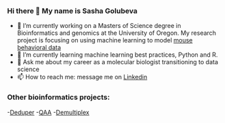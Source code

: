 ### Hi there 👋 My name is Sasha Golubeva

- 🔭 I’m currently working on a Masters of Science degree in Bioinformatics and genomics at the University of Oregon. My research project is focusing on using machine learning to model [mouse behavioral data](https://github.com/sgolubeva/ml_hmm_mice)
- 🌱 I’m currently learning machine learning best practices, Python and R.
- 💬 Ask me about my career as a molecular biologist transitioning to data science
- 📫 How to reach me: message me on [Linkedin](https://www.linkedin.com/in/sasha-golubeva-93b4b4106/)

### Other bioinformatics projects:
-[Deduper](https://github.com/sgolubeva/Deduper-sgolubeva)
-[QAA](https://github.com/sgolubeva/QAA)
-[Demultiplex](https://github.com/sgolubeva/Demultiplex)
